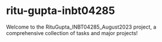 # ritu-gupta-inbt04285
Welcome to the RituGupta_INBT04285_August2023 project, a comprehensive collection of tasks and major projects!
